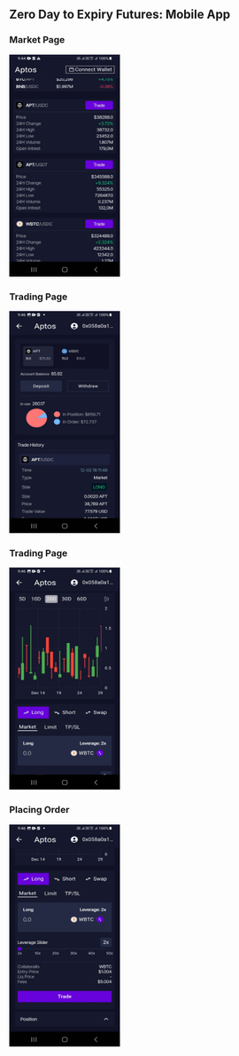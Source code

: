 ## Zero Day to Expiry Futures: Mobile App

### Market Page
<img src="./../assets/11.jpg" height="400px" width="200px">
<h3>Trading Page</h3>
<img src="./../assets/10.jpg" height="400px" width="200px">
<h3>Trading Page</h3> 
<img src="./../assets/8.jpg" height="400px" width="200px">
<h3>Placing Order</h3>
<img src="./../assets/9.jpg" height="400px" width="200px">
